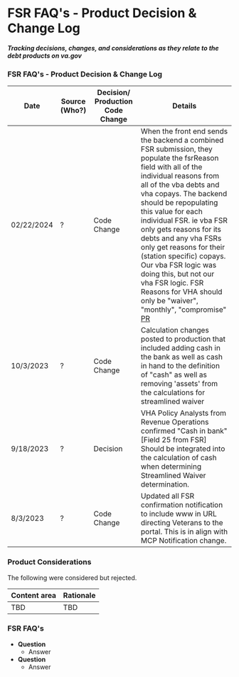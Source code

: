 # FSR FAQ's - Product Decision & Change Log 
***Tracking decisions, changes, and considerations as they relate to the debt products on va.gov***




### FSR FAQ's - Product Decision & Change Log 

| Date | Source (Who?) | Decision/ Production Code Change |Details |
| ---- | ---- | ---- |---- |
| 02/22/2024 | ? | Code Change |When the front end sends the backend a combined FSR submission, they populate the fsrReason field with all of the individual reasons from all of the vba debts and vha copays. The backend should be repopulating this value for each individual FSR. ie vba FSR only gets reasons for its debts and any vha FSRs only get reasons for their (station specific) copays. Our vba FSR logic was doing this, but not our vha FSR logic. FSR Reasons for VHA should only be "waiver", "monthly", "compromise" [PR](https://github.com/department-of-veterans-affairs/vets-api/pull/15617) |
| 10/3/2023 | ? |Code Change|Calculation changes posted to production that included adding cash in the bank as well as cash in hand to the definition of "cash" as well as removing 'assets' from the calculations for streamlined waiver |
| 9/18/2023 | ? | Decision |VHA Policy Analysts from Revenue Operations confirmed "Cash in bank" [Field 25 from FSR] Should be integrated into the calculation of cash when determining Streamlined Waiver determination.|
|8/3/2023 | ? | Code Change|Updated all FSR confirmation notification to include www in URL directing Veterans to the portal. This is in align with MCP Notification change.|

### Product Considerations

The following were considered but rejected.

| Content area | Rationale |
| ------- | -------- |
| TBD| TBD |

### FSR FAQ's

- **Question**
  - Answer
- **Question**
  - Answer
